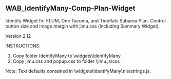 ## WAB_IdentifyMany-Comp-Plan-Widget
Identify Widget for FLUM, One Tacoma, and Tideflats Subarea Plan. Control button size and image margin with jimu.css (including Summary Widget). 

Version 2.12

INSTRUCTIONS:
1. Copy folder IdentifyMany to \widgets\IdentifyMany
2. Copy jimu.css and popup.css to folder \jimu.js\css

Note: Text defaults contained in \widgets\IdentifyMany\nls\strings.js.
